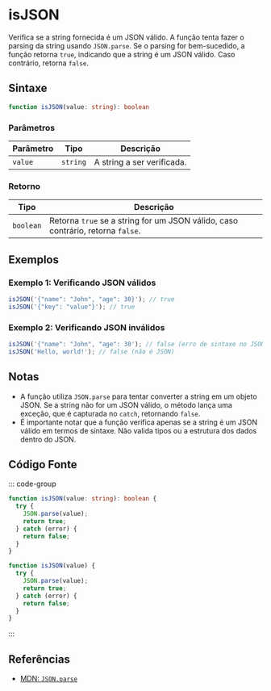 # isJSON  
Verifica se a string fornecida é um JSON válido. A função tenta fazer o parsing da string usando `JSON.parse`. Se o parsing for bem-sucedido, a função retorna `true`, indicando que a string é um JSON válido. Caso contrário, retorna `false`.

## Sintaxe
```typescript
function isJSON(value: string): boolean
```

### Parâmetros

| Parâmetro | Tipo     | Descrição                              |
|-----------|----------|----------------------------------------|
| `value`   | `string` | A string a ser verificada.             |

### Retorno

| Tipo     | Descrição                                  |
|----------|--------------------------------------------|
| `boolean`| Retorna `true` se a string for um JSON válido, caso contrário, retorna `false`. |

## Exemplos

### Exemplo 1: Verificando JSON válidos
```typescript
isJSON('{"name": "John", "age": 30}'); // true
isJSON('{"key": "value"}'); // true
```

### Exemplo 2: Verificando JSON inválidos
```typescript
isJSON('{"name": "John", "age": 30'); // false (erro de sintaxe no JSON)
isJSON('Hello, world!'); // false (não é JSON)
```

## Notas
- A função utiliza `JSON.parse` para tentar converter a string em um objeto JSON. Se a string não for um JSON válido, o método lança uma exceção, que é capturada no `catch`, retornando `false`.
- É importante notar que a função verifica apenas se a string é um JSON válido em termos de sintaxe. Não valida tipos ou a estrutura dos dados dentro do JSON.

## Código Fonte
::: code-group

```typescript
function isJSON(value: string): boolean {
  try {
    JSON.parse(value);
    return true;
  } catch (error) {
    return false;
  }
}
```

```javascript
function isJSON(value) {
  try {
    JSON.parse(value);
    return true;
  } catch (error) {
    return false;
  }
}
```
:::

## Referências
- [MDN: `JSON.parse`](https://developer.mozilla.org/en-US/docs/Web/JavaScript/Reference/Global_Objects/JSON/parse)